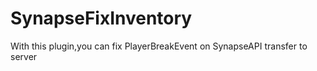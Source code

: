 # SynapseFixInventory
With this plugin,you can fix PlayerBreakEvent on SynapseAPI transfer to server
